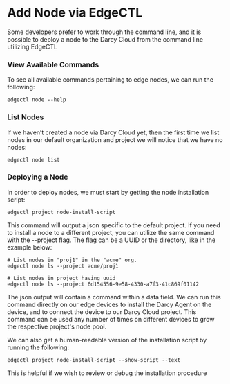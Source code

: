 # Add Node via EdgeCTL

Some developers prefer to work through the command line, and it is possible to deploy a node to the Darcy Cloud from the command line utilizing EdgeCTL

### View Available Commands

To see all available commands pertaining to edge nodes, we can run the following:

```
edgectl node --help
```

### List Nodes

If we haven’t created a node via Darcy Cloud yet, then the first time we list nodes in our default organization and project we will notice that we have no nodes:

```
edgectl node list
```

### Deploying a Node

In order to deploy nodes, we must start by getting the node installation script:

```
edgectl project node-install-script
```

This command will output a json specific to the default project. If you need to install a node to a different project, you can utilize the same command with the --project flag. The flag can be a UUID or the directory, like in the example below:

```
# List nodes in "proj1" in the "acme" org. 
edgectl node ls --project acme/proj1

# List nodes in project having uuid
edgectl node ls --project 6d154556-9e58-4330-a7f3-41c869f01142
```

The json output will contain a command within a data field. We can run this command directly on our edge devices to install the Darcy Agent on the device, and to connect the device to our Darcy Cloud project. This command can be used any number of times on different devices to grow the respective project's node pool.

We can also get a human-readable version of the installation script by running the following:

```
edgectl project node-install-script --show-script --text
```

This is helpful if we wish to review or debug the installation procedure

